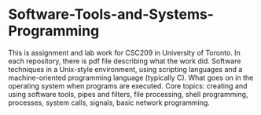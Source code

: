 # Software-Tools-and-Systems-Programming
This is assignment and lab work for CSC209 in University of Toronto.
In each repository, there is pdf file describing what the work did.
Software techniques in a Unix-style environment, using scripting languages and a machine-oriented programming language (typically C). What goes on in the operating system when programs are executed. Core topics: creating and using software tools, pipes and filters, file processing, shell programming, processes, system calls, signals, basic network programming.
